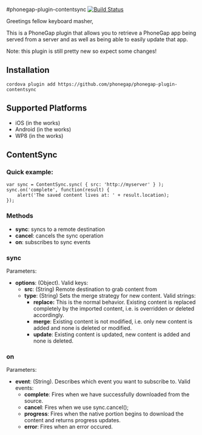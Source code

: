 #phonegap-plugin-contentsync [![Build Status][travis-ci-img]][travis-ci-url]

Greetings fellow keyboard masher, 

This is a PhoneGap plugin that allows you to retrieve
a PhoneGap app being served from a server and as well as 
being able to easily update that app.

Note: this plugin is still pretty new so expect some changes!

## Installation
``` cordova plugin add https://github.com/phonegap/phonegap-plugin-contentsync ```

## Supported Platforms

- iOS (in the works)
- Android (in the works)
- WP8 (in the works)

## ContentSync

### Quick example:
```
var sync = ContentSync.sync( { src: 'http://myserver' } );
sync.on('complete', function(result) {
    alert('The saved content lives at: ' + result.location);
});
```

### Methods
- __sync__: syncs to a remote destination
- __cancel__: cancels the sync operation
- __on__: subscribes to sync events

### sync
Parameters:
- __options__: (Object). Valid keys:
    - __src__: (String) Remote destination to grab content from
    - __type__: (String) Sets the merge strategy for new content. Valid strings:
        - __replace:__ This is the normal behavior. Existing content is replaced completely by the imported content, i.e. is overridden or deleted accordingly.
        - __merge__: Existing content is not modified, i.e. only new content is added and none is deleted or modified.
        - __update__: Existing content is updated, new content is added and none is deleted.

### on
Parameters:
- __event__: (String). Describes which event you want to subscribe to. Valid events:
    - __complete__: Fires when we have successfully downloaded from the source.
    - __cancel__: Fires when we use sync.cancel();
    - __progress__: Fires when the native portion begins to download the content and returns progress updates.
    - __error__: Fires when an error occured. 

[travis-ci-img]: https://travis-ci.org/phonegap/phonegap-plugin-contentsync?branch=master
[travis-ci-url]: http://travis-ci.org/phonegap/phonegap-plugin-contentsync
